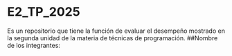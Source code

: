 # E2_TP_2025
Es un repositorio que tiene la función de evaluar el desempeño mostrado en la segunda unidad de la materia de técnicas de programación.
##Nombre de los integrantes:
